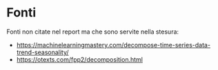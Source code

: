 # Fonti

Fonti non citate nel report ma che sono servite nella stesura:

- <https://machinelearningmastery.com/decompose-time-series-data-trend-seasonality/>
- <https://otexts.com/fpp2/decomposition.html>
